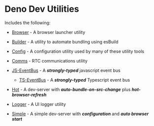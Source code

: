 # Deno Dev Utilities
  
Includes the following:    
  - <a href="https://github.com/nhrones/Utilities/blob/main/Browser/readme.md">Browser</a> - A browser launcher utility

  - <a href="https://github.com/nhrones/Utilities/blob/main/Builder/readme.md">Builder</a> - A utility to automate bundling using esBuild

  - <a href="https://github.com/nhrones/Utilities/blob/main/Config/readme.md">Config</a> - A configuration utility used by many of these utility tools

  - <a href="https://github.com/nhrones/Utilities/blob/main/Comms/readme.md">Comms</a> - RTC communications utility

  - <a href="https://github.com/nhrones/Utilities/blob/main/JS-EventBus/readme.
  md">JS-EventBus</a> - A **_strongly-typed_** javascript event bus 

    - <a href="https://github.com/nhrones/Utilities/blob/main/EventBus/readme.
  md">TS-EventBus</a> - A **_strongly-typed_** Typescript event bus 

  - <a href="https://github.com/nhrones/Utilities/blob/main/Hot/readme.md">Hot</a> -  A dev-server with **_auto-bundle-on-src-change_** plus **_hot-browser-refresh_**

  - <a href="https://github.com/nhrones/Utilities/blob/main/Logger/readme.md">Logger</a> - A UI logger utility

  - <a href="https://github.com/nhrones/Utilities/blob/main/Simple/readme.md">Simple</a> - A simple dev-server with **_configuration_** and **_auto browser start_**